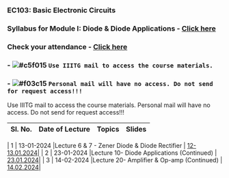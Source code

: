 
### EC103: Basic Electronic Circuits

### Syllabus for Module I: Diode & Diode Applications - [Click here](https://drive.google.com/file/d/1m0mXXL7dhsLFtHPK44GYrvnm7liWhWIc/view?usp=drive_link)

### Check your attendance - [Click here](https://docs.google.com/spreadsheets/d/1yNiIIjAywhVXiK2x9jj3zgPhZ0jQdoqe/edit#gid=1744225881)

### - ![#c5f015](https://placehold.co/15x15/c5f015/c5f015.png) `Use IIITG mail to access the course materials.`
### - ![#f03c15](https://placehold.co/15x15/f03c15/f03c15.png) `Personal mail will have no access. Do not send for request access!!!` 

Use IIITG mail to access the course materials. Personal mail will have no access. Do not send for request access!!!

<!-- 
- ![#f03c15](https://placehold.co/15x15/f03c15/f03c15.png) `#f03c15` RED
- ![#c5f015](https://placehold.co/15x15/c5f015/c5f015.png) `#c5f015` GREEN
- ![#1589F0](https://placehold.co/15x15/1589F0/1589F0.png) `#1589F0` BLUE
--> 

| Sl. No. | Date of Lecture        | Topics  | Slides   |
|:---:|:--:|:--|:--------------------------:|

| 1  | 13-01-2024   |Lecture 6 & 7 - Zener Diode & Diode Rectifier | [12-13.01.2024](https://drive.google.com/file/d/1II2kEuDeOIMcXgOpxD5ueqF1_CNYf_el/view?usp=drive_link)|
| 2  | 23-01-2024   |Lecture 10- Diode Applications (Continued) | [23.01.2024](https://drive.google.com/file/d/1K1FrFqjg2FY6QMT7bFwo-D-_PasuSmZ-/view?usp=drive_link)|
| 3  | 14-02-2024   |Lecture 20- Amplifier & Op-amp (Continued) | [14.02.2024](https://drive.google.com/file/d/1_AlVKeN-jZCpXFm9Bwjw1qCc5Ab6Hdmx/view?usp=drive_link)|

<!-- 
| Sl. No. | Date of Lecture        | Topics  | Slides   |
|:---:|:--:|:--|:--------------------------:|
| 1   | 03-01-2024   |Lecture 1- Introduction                | [03.01.2024]()|
| 2   | 04-01-2024   |Lecture 2- Basic Concepts                | [04.01.2024]()|
-->

